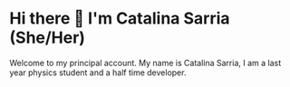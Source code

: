 # Hi there 👋 I'm Catalina Sarria (She/Her)

Welcome to my principal account. My name is Catalina Sarria, I am a last year physics student and a half time developer.

<!--
**ccmorenosa/ccmorenosa** is a ✨ _special_ ✨ repository because its `README.md` (this file) appears on your GitHub profile.

Here are some ideas to get you started:

- 🔭 I’m currently working on ...
- 🌱 I’m currently learning ...
- 👯 I’m looking to collaborate on ...
- 🤔 I’m looking for help with ...
- 💬 Ask me about ...
- 📫 How to reach me: ...
- 😄 Pronouns: ...
- ⚡ Fun fact: ...
-->
